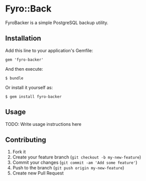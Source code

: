 # Fyro::Back

FyroBacker is a simple PostgreSQL backup utility.

## Installation

Add this line to your application's Gemfile:

    gem 'fyro-backer'

And then execute:

    $ bundle

Or install it yourself as:

    $ gem install fyro-backer

## Usage

TODO: Write usage instructions here

## Contributing

1. Fork it
2. Create your feature branch (`git checkout -b my-new-feature`)
3. Commit your changes (`git commit -am 'Add some feature'`)
4. Push to the branch (`git push origin my-new-feature`)
5. Create new Pull Request
